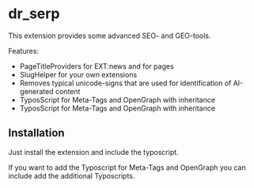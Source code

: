 # dr_serp
This extension provides some advanced SEO- and GEO-tools.

Features:
* PageTitleProviders for EXT:news and for pages
* SlugHelper for your own extensions
* Removes typical unicode-signs that are used for identification of AI-generated content
* TyposScript for Meta-Tags and OpenGraph with inheritance
* TyposScript for Meta-Tags and OpenGraph with inheritance

## Installation
Just install the extension and include the typoscript.

If you want to add the Typoscript for Meta-Tags and OpenGraph you can include add the additional Typoscripts.
